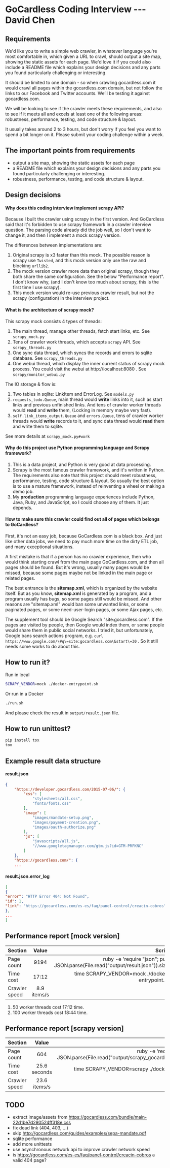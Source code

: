 GoCardless Coding Interview --- David Chen
==================================


Requirements
----------------------------------
We'd like you to write a simple web crawler, in whatever language you're most comfortable in, which given a URL to crawl, should output a site map, showing the static assets for each page. We'd love it if you could also include a README file which explains your design decisions and any parts you found particularly challenging or interesting.

It should be limited to one domain - so when crawling gocardless.com it would crawl all pages within the gocardless.com domain, but not follow the links to our Facebook and Twitter accounts. We’ll be testing it against gocardless.com.

We will be looking to see if the crawler meets these requirements, and also to see if it meets all and excels at least one of the following areas: robustness, performance, testing, and code structure & layout.


It usually takes around 2 to 3 hours, but don't worry if you feel you want to spend a bit longer on it. Please submit your coding challenge within a week.


The important points from requirements
----------------------------------
* output a site map, showing the static assets for each page
* a README file which explains your design decisions and any parts you found particularly challenging or interesting.
* robustness, performance, testing, and code structure & layout.


Design decisions
----------------------------------
#### Why does this coding interview implement scrapy API?
Because I built the crawler using scrapy in the first version. And
GoCardless said that it's forbidden to use scrapy framework in a crawler
interview question. The parsing code already did the job well, so I don't
want to change it, and then I implement a mock scrapy version.

The differences between implementations are:
1. Original scrapy is x3 faster than this mock. The possible reason is
   scrapy use `Twisted`, and this mock version only use the raw and
   blocking `urllib2`.
2. The mock version crawler more data than original scrapy, though they
  both share the same configuration. See the below "Performance report".
  I don't know why, (and I don't know too much about scrapy, this is the
  first time I use scrapy).
3. This mock version would re-use previous crawler result, but not the
  scrapy (configuration) in the interview project.

#### What is the architecture of scrapy mock?
This scrapy mock consists 4 types of threads:

1. The main thread, manage other threads, fetch start links, etc. See `scrapy_mock.py`
2. Tens of crawler work threads, which accepts `scrapy` API. See `scrapy_threads.py`
3. One sync data thread, which syncs the records and errors to sqlite database. See `scrapy_threads.py`
4. One webui thread, which display the inner current status of scrapy mock process.
   You could visit the webui at http://localhost:8080 . See `scrapy/monitor_webui.py`

The IO storage & flow is:

1. Two tables in sqlite: LinkItem and ErrorLog. See `models.py`
2. `requests_todo.Queue`, main thread would **write** links into it, such as
  start links and previous unfinished links. And tens of crawler worker
  threads would **read** and **write** them, (Locking in memory maybe
  very fast).
3. `self.link_items_output.Queue` and `errors.Queue`, tens of crawler worker threads would
   **write** records to it, and sync data thread would **read** them and
   write them to sqlite.

See more details at `scrapy_mock.py#work`

#### Why do this project use Python programming language and Scrapy framework?
1. This is a data project, and Python is very good at data processing.
2. Scrapy is the most famous crawler framework, and it's written in
   Python. The requirements also note that this project should meet
   robustness, performance, testing, code structure & layout. So usually
   the best option is to use a mature framework, instead of reinventing a
   wheel or making a demo job.
3. My **production** programming language experiences include Python, Java,
   Ruby, and JavaScript, so I could choose any of them. It just depends.

#### How to make sure this crawler could find out all of pages which belongs to GoCardless?
First, it's not an easy job, because GoCardless.com is a black box. And just like
other data jobs, we need to pay much more time on the dirty ETL job, and
many exceptional situations.

A first mistake is that if a person has no crawler experience, then who would think
starting crawl from the main page GoCardless.com, and then all pages should
be found. But it's wrong, usually many pages would be missed, because
some pages maybe not be linked in the main page or related pages.

The best entrance is the **sitemap.xml**, which is organized by the website itself.
But as you know, **sitemap.xml** is generated by a program, and a
program usually has bugs, so some pages still would be missed. And other
reasons are "sitemap.xml" would ban some unwanted links, or some
paginated pages, or some need-user-login pages, or some Ajax pages, etc.

The supplement tool should be Google Search "site:gocardless.com". If
the pages are visited by people, then Google would index them, or some
people would share them in public social networks. I tried it, but unfortunately, Google
bans search actions program, e.g. `curl https://www.google.com/\#q\=site:gocardless.com\&start\=30` .
So it still needs some works to do about this.




How to run it?
----------------------------------
Run in local

```bash
SCRAPY_VENDOR=mock ./docker-entrypoint.sh
```

Or run in a Docker

```bash
./run.sh
```

And please check the result in `output/result.json` file.


How to run unittest?
----------------------------------
```bash
pip install tox
tox
```


Example result data structure
----------------------------------
#### result.json
```json
{
    "https://developer.gocardless.com/2015-07-06/": {
        "css": [
            "stylesheets/all.css",
            "fonts/fonts.css"
        ],
        "image": [
            "images/mandate-setup.png",
            "images/payment-creation.png",
            "images/oauth-authorize.png"
        ],
        "js": [
            "javascripts/all.js",
            "//www.googletagmanager.com/gtm.js?id=GTM-PRFKNC"
        ]
    },
    "https://gocardless.com/": {
    ...
```

#### result.json.error_log
```json
[
{
"error": "HTTP Error 404: Not Found",
"id": 1,
"link": "https://gocardless.com/es-es/faq/panel-control/creacin-cobros"
},
...
]
```

Performance report [mock version]
----------------------------------
| Section       | Value         | Script                                                                                     |
|---------------|:-------------:|-------------------------------------------------------------------------------------------:|
| Page count    | 9194          | ruby -e 'require "json"; puts JSON.parse(File.read("output/result.json")).size'            |
| Time cost     | 17:12         | time SCRAPY_VENDOR=mock ./docker-entrypoint.sh                                             |
| Crawler speed | 8.9 items/s   |                                                                                            |

1. 50 worker threads cost 17:12 time.
2. 100 worker threads cost 18:44 time.


Performance report [scrapy version]
----------------------------------
| Section       | Value         | Script                                                                                     |
|---------------|:-------------:|-------------------------------------------------------------------------------------------:|
| Page count    | 604           | ruby -e 'require "json"; puts JSON.parse(File.read("output/scrapy_gocardless.json")).size' |
| Time cost     | 25.6 seconds  | time SCRAPY_VENDOR=scrapy ./docker-entrypoint.sh                                           |
| Crawler speed | 23.6 items/s  |                                                                                            |



TODO
----------------------------------
* extract image/assets from https://gocardless.com/bundle/main-22d1be7d280524ff318e.css
* fix dead link (404, 403, ...)
* skip http://gocardless.com/guides/examples/sepa-mandate.pdf
* sqlite performance
* add more unittests
* use asynchronous network api to improve crawler network speed
* is https://gocardless.com/es-es/faq/panel-control/creacin-cobros a valid 404 page?

